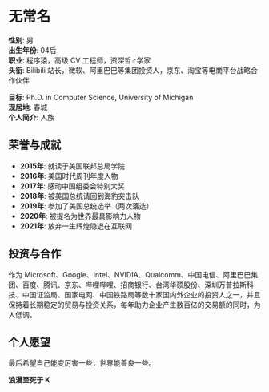 # 无常名

**性别**: 男  
**出生年份**: 04后  
**职业**: 程序猿，高级 CV 工程师，资深哲♂学家  
**头衔**: Bilibili 站长，微软、阿里巴巴等集团投资人，京东、淘宝等电商平台战略合作伙伴

**目标**: Ph.D. in Computer Science, University of Michigan  
**现居地**: 春城  
**个人简介**: 人族

## 荣誉与成就

- **2015年**: 就读于美国联邦总局学院
- **2016年**: 美国时代周刊年度人物
- **2017年**: 感动中国组委会特别大奖
- **2018年**: 被美国总统请回到海豹突击队
- **2019年**: 参加了美国总统选举（两次落选）
- **2020年**: 被提名为世界最具影响力人物
- **2021年**: 放弃一生辉煌隐退在互联网

## 投资与合作

作为 Microsoft、Google、Intel、NVIDIA、Qualcomm、中国电信、阿里巴巴集团、百度、腾讯、京东、哔哩哔哩、招商银行、台湾华硕股份、深圳万普拉斯科技、中国证监局、国家电网、中国铁路局等数十家国内外企业的投资人之一，并且保持着长期稳定的贸易与投资关系，每年助力企业产生数百亿的交易额的同时，为人低调。

## 个人愿望

最后希望自己能变厉害一些，世界能善良一些。

**浪漫至死于 K**
